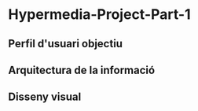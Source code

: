 # Hypermedia-Project-Part-1
## Perfil d'usuari objectiu

## Arquitectura de la informació

## Disseny visual
